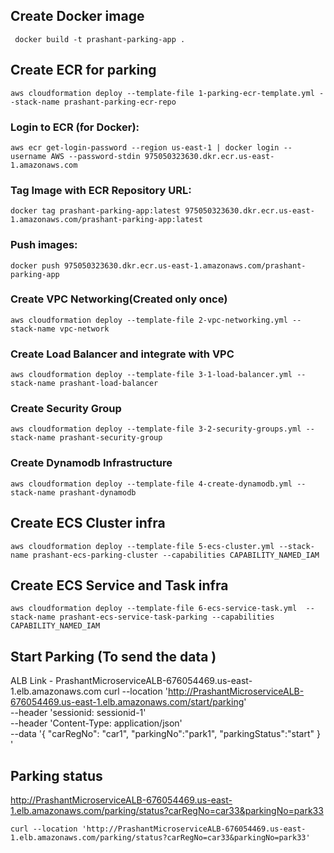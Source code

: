 ## Create Docker image

     docker build -t prashant-parking-app .

## Create ECR for parking 

    aws cloudformation deploy --template-file 1-parking-ecr-template.yml --stack-name prashant-parking-ecr-repo 

### Login to ECR (for Docker):

    aws ecr get-login-password --region us-east-1 | docker login --username AWS --password-stdin 975050323630.dkr.ecr.us-east-1.amazonaws.com

### Tag Image with ECR Repository URL:

    docker tag prashant-parking-app:latest 975050323630.dkr.ecr.us-east-1.amazonaws.com/prashant-parking-app:latest

### Push images:

    docker push 975050323630.dkr.ecr.us-east-1.amazonaws.com/prashant-parking-app

### Create VPC Networking(Created only once)

    aws cloudformation deploy --template-file 2-vpc-networking.yml --stack-name vpc-network

### Create Load Balancer and integrate with VPC

    aws cloudformation deploy --template-file 3-1-load-balancer.yml --stack-name prashant-load-balancer

### Create Security Group

    aws cloudformation deploy --template-file 3-2-security-groups.yml --stack-name prashant-security-group


### Create Dynamodb Infrastructure

    aws cloudformation deploy --template-file 4-create-dynamodb.yml --stack-name prashant-dynamodb 

## Create ECS Cluster infra

    aws cloudformation deploy --template-file 5-ecs-cluster.yml --stack-name prashant-ecs-parking-cluster --capabilities CAPABILITY_NAMED_IAM 

## Create ECS Service and Task infra

    aws cloudformation deploy --template-file 6-ecs-service-task.yml  --stack-name prashant-ecs-service-task-parking --capabilities CAPABILITY_NAMED_IAM 

## Start Parking (To send the data )
ALB Link - PrashantMicroserviceALB-676054469.us-east-1.elb.amazonaws.com
    curl --location 'http://PrashantMicroserviceALB-676054469.us-east-1.elb.amazonaws.com/start/parking' \
    --header 'sessionid: sessionid-1' \
    --header 'Content-Type: application/json' \
    --data '{
    "carRegNo": "car1",
    "parkingNo":"park1",
    "parkingStatus":"start"
    }
    '

##  Parking status

   http://PrashantMicroserviceALB-676054469.us-east-1.elb.amazonaws.com/parking/status?carRegNo=car33&parkingNo=park33

    curl --location 'http://PrashantMicroserviceALB-676054469.us-east-1.elb.amazonaws.com/parking/status?carRegNo=car33&parkingNo=park33'
